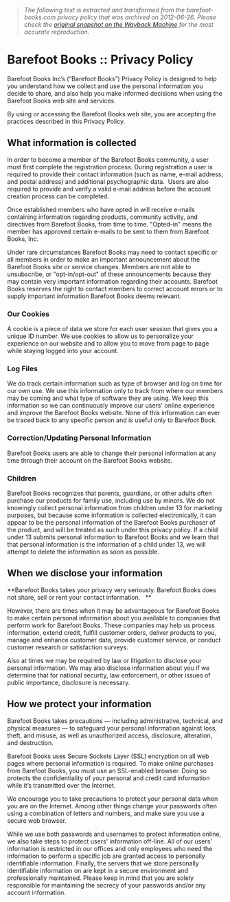 > *The following text is extracted and transformed from the barefoot-books.com privacy policy that was archived on 2012-06-26. Please check the [original snapshot on the Wayback Machine](https://web.archive.org/web/20120626044833id_/http%3A//www.barefootbooks.com/privacy_policy) for the most accurate reproduction.*

# Barefoot Books :: Privacy Policy

Barefoot Books Inc’s (“Barefoot Books”) Privacy Policy is designed to help you understand how we collect and use the personal information you decide to share, and also help you make informed decisions when using the Barefoot Books web site and services.

By using or accessing the Barefoot Books web site, you are accepting the practices described in this Privacy Policy.

## What information is collected

In order to become a member of the Barefoot Books community, a user must first complete the registration process. During registration a user is required to provide their contact information (such as name, e-mail address, and postal address) and additional psychographic data.  Users are also required to provide and verify a valid e-mail address before the account creation process can be completed.

Once established members who have opted in will receive e-mails containing information regarding products, community activity, and directives from Barefoot Books, from time to time. "Opted-in" means the member has approved certain e-mails to be sent to them from Barefoot Books, Inc.

Under rare circumstances Barefoot Books may need to contact specific or all members in order to make an important announcement about the Barefoot Books site or service changes. Members are not able to unsubscribe, or "opt-in/opt-out" of these announcements because they may contain very important information regarding their accounts. Barefoot Books reserves the right to contact members to correct account errors or to supply important information Barefoot Books deems relevant.

### Our Cookies

A cookie is a piece of data we store for each user session that gives you a unique ID number. We use cookies to allow us to personalize your experience on our website and to allow you to move from page to page while staying logged into your account.

### Log Files

We do track certain information such as type of browser and log on time for our own use. We use this information only to track from where our members may be coming and what type of software they are using. We keep this information so we can continuously improve our users' online experience and improve the Barefoot Books website. None of this information can ever be traced back to any specific person and is useful only to Barefoot Book.

### Correction/Updating Personal Information

Barefoot Books users are able to change their personal information at any time through their account on the Barefoot Books website.

### Children

Barefoot Books recognizes that parents, guardians, or other adults often purchase our products for family use, including use by minors. We do not knowingly collect personal information from children under 13 for marketing purposes, but because some information is collected electronically, it can appear to be the personal information of the Barefoot Books purchaser of the product, and will be treated as such under this privacy policy. If a child under 13 submits personal information to Barefoot Books and we learn that that personal information is the information of a child under 13, we will attempt to delete the information as soon as possible.

## When we disclose your information

**Barefoot Books takes your privacy very seriously. Barefoot Books does not share, sell or rent your contact information.   **

However, there are times when it may be advantageous for Barefoot Books to make certain personal information about you available to companies that perform work for Barefoot Books. These companies may help us process information, extend credit, fulfill customer orders, deliver products to you, manage and enhance customer data, provide customer service, or conduct customer research or satisfaction surveys.

Also at times we may be required by law or litigation to disclose your personal information. We may also disclose information about you if we determine that for national security, law enforcement, or other issues of public importance, disclosure is necessary.

## How we protect your information

Barefoot Books takes precautions — including administrative, technical, and physical measures — to safeguard your personal information against loss, theft, and misuse, as well as unauthorized access, disclosure, alteration, and destruction.

Barefoot Books uses Secure Sockets Layer (SSL) encryption on all web pages where personal information is required. To make online purchases from Barefoot Books, you must use an SSL-enabled browser. Doing so protects the confidentiality of your personal and credit card information while it’s transmitted over the Internet.

We encourage you to take precautions to protect your personal data when you are on the Internet. Among other things change your passwords often using a combination of letters and numbers, and make sure you use a secure web browser.

While we use both passwords and usernames to protect information online, we also take steps to protect users' information off-line. All of our users' information is restricted in our offices and only employees who need the information to perform a specific job are granted access to personally identifiable information. Finally, the servers that we store personally identifiable information on are kept in a secure environment and professionally maintained. Please keep in mind that you are solely responsible for maintaining the secrecy of your passwords and/or any account information.
